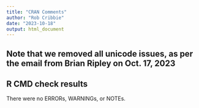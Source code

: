 ```yaml
---
title: "CRAN Comments"
author: "Rob Cribbie"
date: "2023-10-18"
output: html_document
---
```


## Note that we removed all unicode issues, as per the email from Brian Ripley on Oct. 17, 2023

## R CMD check results

There were no ERRORs, WARNINGs, or NOTEs. 
